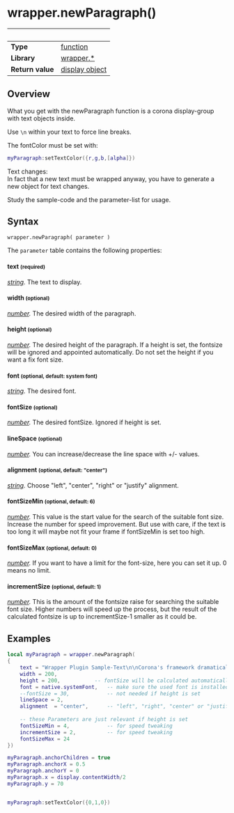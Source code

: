 # wrapper.newParagraph()

|                      | &nbsp; 
| -------------------- | ---------------------------------------------------------------
| __Type__             | [function](http://docs.coronalabs.com/api/type/Function.html)
| __Library__          | [wrapper.*](Readme.markdown)
| __Return value__     | [display object](https://docs.coronalabs.com/api/type/DisplayObject/index.html)



## Overview

What you get with the newParagraph function is a corona display-group with text objects inside.

Use `\n` within your text to force line breaks.

The fontColor must be set with:
``````lua
myParagraph:setTextColor({r,g,b,[alpha]})
``````
Text changes:<br>
In fact that a new text must be wrapped anyway, you have to generate a new object for text changes.

Study the sample-code and the parameter-list for usage.


## Syntax

	wrapper.newParagraph( parameter )


The `parameter` table contains the following properties:

#### text <small>(required)</small>
_[string](https://docs.coronalabs.com/api/library/string/find.html)._ The text to display.

#### width <small>(optional)</small>
_[number](https://docs.coronalabs.com/api/type/Number.html)._ The desired width of the paragraph. 

#### height <small>(optional)</small>
_[number](https://docs.coronalabs.com/api/type/Number.html)._ The desired height of the paragraph. If a height is set, the fontsize will be ignored and appointed automatically. Do not set the height if you want a fix font size.

#### font <small>(optional, default: system font)</small>
_[string](https://docs.coronalabs.com/api/library/string/find.html)._ The desired font.

#### fontSize <small>(optional)</small>
_[number](https://docs.coronalabs.com/api/type/Number.html)._ The desired fontSize. Ignored if height is set. 

#### lineSpace <small>(optional)</small>
_[number](https://docs.coronalabs.com/api/type/Number.html)._ You can increase/decrease the line space with +/- values.

#### alignment <small>(optional, default: "center")</small>
_[string](https://docs.coronalabs.com/api/library/string/find.html)._ Choose "left", "center", "right" or "justify" alignment.

#### fontSizeMin <small>(optional, default: 6)</small>
_[number](https://docs.coronalabs.com/api/type/Number.html)._ This value is the start value for the search of the suitable font size. Increase the number for speed improvement. But use with care, if the text is too long it will maybe not fit your frame if fontSizeMin is set too high.

#### fontSizeMax <small>(optional, default: 0)</small>
_[number](https://docs.coronalabs.com/api/type/Number.html)._ If you want to have a limit for the font-size, here you can set it up. 0 means no limit.

#### incrementSize <small>(optional, default: 1)</small>
_[number](https://docs.coronalabs.com/api/type/Number.html)._ This is the amount of the fontsize raise for searching the suitable font size. Higher numbers will speed up the process, but the result of the calculated fontsize is up to incrementSize-1 smaller as it could be.



## Examples

``````lua
local myParagraph = wrapper.newParagraph(
{
    text = "Wrapper Plugin Sample-Text\n\nCorona's framework dramatically increase productivity. \nTasks like animating objects in OpenGL or creating user-interface widgets take only one line of code, and changes are instantly viewable in the Corona Simulator.",
    width = 200,
    height = 200,   		-- fontSize will be calculated automatically if set 
    font = native.systemFont,   -- make sure the used font is installed on your system
    --fontSize = 30,            -- not needed if height is set 	
    lineSpace = 2,
    alignment  = "center",      -- "left", "right", "center" or "justify" 
    
    -- these Parameters are just relevant if height is set
    fontSizeMin = 4,           	-- for speed tweaking
    incrementSize = 2,          -- for speed tweaking
    fontSizeMax = 24
})

myParagraph.anchorChildren = true
myParagraph.anchorX = 0.5
myParagraph.anchorY = 0
myParagraph.x = display.contentWidth/2
myParagraph.y = 70


myParagraph:setTextColor({0,1,0})


``````
